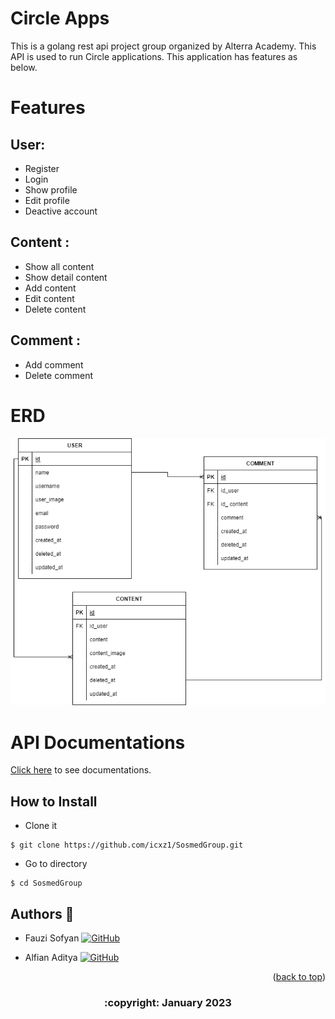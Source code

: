# Circle Apps



This is a golang rest api project group organized by Alterra Academy. This API is used to run Circle applications. This application has features as below.

# Features
## User:
- Register
- Login
- Show profile
- Edit profile
- Deactive account

## Content :
- Show all content
- Show detail content
- Add content
- Edit content
- Delete content

## Comment :
- Add comment
- Delete comment

# ERD
<img src="ERD.png">

# API Documentations

[Click here](https://app.swaggerhub.com/apis-docs/icxz1/SosmedAPI/1.0.0#/) to see documentations.


## How to Install

- Clone it

```
$ git clone https://github.com/icxz1/SosmedGroup.git
```

- Go to directory

```
$ cd SosmedGroup
```

## Authors 👑

-   Fauzi Sofyan  [![GitHub](https://img.shields.io/badge/fauzi-sofyan-%23121011.svg?style=for-the-badge&logo=github&logoColor=white)](https://github.com/fauzilax)

-  Alfian Aditya [![GitHub](https://img.shields.io/badge/alfian-aditya-%23121011.svg?style=for-the-badge&logo=github&logoColor=white)](https://github.com/icxz1)

 <p align="right">(<a href="#top">back to top</a>)</p>
<h3>
<p align="center">:copyright: January 2023 </p>
</h3>
<!-- end -->
<!-- comment -->